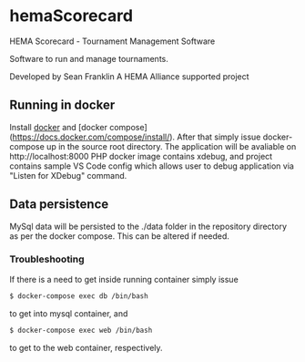 # hemaScorecard
HEMA Scorecard - Tournament Management Software

Software to run and manage tournaments.

Developed by Sean Franklin
A HEMA Alliance supported project

## Running in docker
Install [docker](https://docs.docker.com/install/) and [docker compose] (https://docs.docker.com/compose/install/).
After that simply issue docker-compose up in the source root directory. The application will be avaliable on http://localhost:8000
PHP docker image contains xdebug, and project contains sample VS Code config which allows user to debug application via "Listen for XDebug" command.

## Data persistence
MySql data will be persisted to the ./data folder in the repository directory as per the docker compose. This can be altered if needed.

### Troubleshooting


If there is a need to get inside running container simply issue 

```bash
$ docker-compose exec db /bin/bash
``` 

to get into mysql container, and 

```bash
$ docker-compose exec web /bin/bash
```

to get to the web container, respectively.
